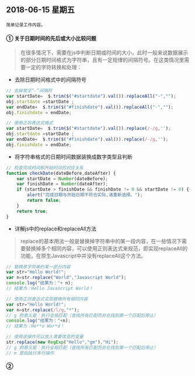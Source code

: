## 2018-06-15 星期五
    简单记录工作内容。

#### ① 关于日期时间的先后或大小比较问题
> 在很多情况下，需要在js中判断日期或时间的大小，此时一般来说数据展示的部分日期时间格式为字符串，且有一定规律的间隔符号。在这类情况里需要一定的字符转换和处理：
* 去除日期时间格式中的间隔符号
```Javascript
// 去掉常见“-”间隔符
var startDate=  $.trim($("#startdate").val()).replaceAll("-","");
obj.startdate =startDate ;
var endDate=  $.trim($("#finishdate").val()).replaceAll("-","");
obj.finishdate = endDate;

// 使用正则表达式格式
var startDate=  $.trim($("#startdate").val()).replace(/-/g,'');
obj.startdate =startDate ;
var endDate=  $.trim($("#finishdate").val()).replace(/-/g,'');
obj.finishdate = endDate;
```

* 将字符串格式的日期时间数据装换成数字类型且判断
```Javascript
// 检查完成时间和开始时间的对应关系
function checkDate(dateBefore,dateAfter) {
    var startDate = Number(dateBefore);
    var finishDate = Number(dateAfter);
    if (startDate > finishDate && finishDate != 0 && startDate != 0) {
        alert("完成日期与开始日期不符合实际,请重新选择。");
        return false;
    }
    return true;
} 
```

* 详解js中的replace和replaceAll方法
> replace的基本用法一般是替换掉字符串中的某一段内容，在一些情况下需要替换掉多个相同内容，可以使用正则表达式来规范，即实现replaceAll的功能，在原生Javascript中并没有replaceAll这个方法。
```Javascript
// 替换原字符串的某一部分内容
var str="Hello World!";
var n=str.replace("World","Javascript World");
console.log("结果为："+ n);
// 结果为：Hello Javascript World！

// 使用正则表达式实现替换所有相同内容
var str="Hello World!";
var n=str.replace(/l/g,"*");
// g 的意义是：执行全局匹配（查找所有匹配而非在找到第一个匹配后停止）
console.log("结果为："+n);
// 结果为：He**o Wor*d！

// 使用该操作可以放入需要改变的变量
str.replace(new RegExp("Hello","gm"),"Hi");
// g 的意义是：执行全局匹配（查找所有匹配而非在找到第一个匹配后停止）
// m 是指执行多行操作

```

#### ② 